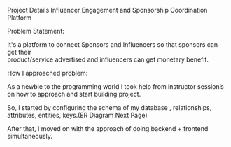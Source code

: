 Project Details
Influencer Engagement and Sponsorship Coordination Platform

Problem Statement:

It's a platform to connect Sponsors and Influencers so that sponsors can get their    
       product/service advertised and influencers can get monetary benefit.

How I approached problem:

As a newbie to the programming world I took help from instructor session’s  on how to approach and start building project.

So, I started by configuring the schema of my database , relationships, attributes, entities, keys.(ER Diagram Next Page)

After that, I moved on with the approach of doing backend + frontend simultaneously.
